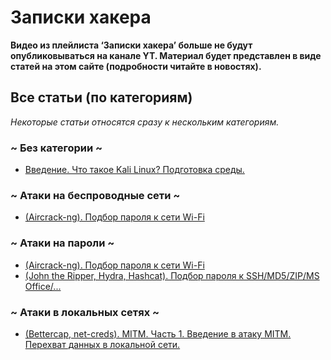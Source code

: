 # Записки хакера
<b>Видео из плейлиста ‘Записки хакера’ больше не будут опубликовываться на канале YT. Материал будет представлен в виде статей на этом сайте (подробности читайте в новостях).</b>

## Все статьи (по категориям)
<i>Некоторые статьи относятся сразу к нескольким категориям.</i>
### ~ Без категории ~
<ul>
  <li><a href="1/index">Введение. Что такое Kali Linux? Подготовка среды.</a></li>
</ul>

### ~ Атаки на беспроводные сети ~
<ul>
  <li><a href="2/index">(Aircrack-ng). Подбор пароля к сети Wi-Fi</a></li>
</ul>

### ~ Атаки на пароли ~
<ul>
  <li><a href="2/index">(Aircrack-ng). Подбор пароля к сети Wi-Fi</a></li>
  <li><a href="3/index">(John the Ripper, Hydra, Hashcat). Подбор пароля к SSH/MD5/ZIP/MS Office/...</a></li>
</ul>

### ~ Атаки в локальных сетях ~
<ul>
  <li><a href="4/index">(Bettercap, net-creds). MITM. Часть 1. Введение в атаку MITM. Перехват данных в локальной сети.</a></li>
</ul>

